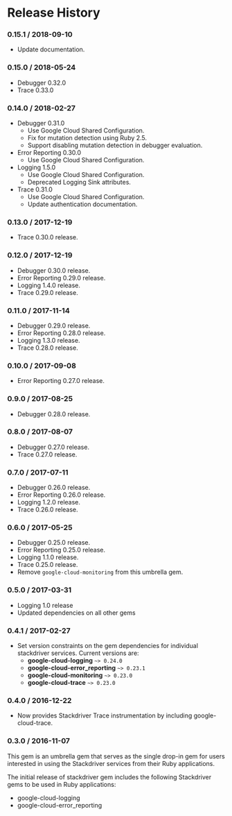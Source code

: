 # Release History

### 0.15.1 / 2018-09-10

* Update documentation.

### 0.15.0 / 2018-05-24

* Debugger 0.32.0
* Trace 0.33.0

### 0.14.0 / 2018-02-27

* Debugger 0.31.0
  * Use Google Cloud Shared Configuration.
  * Fix for mutation detection using Ruby 2.5.
  * Support disabling mutation detection in debugger evaluation.
* Error Reporting 0.30.0
  * Use Google Cloud Shared Configuration.
* Logging 1.5.0
  * Use Google Cloud Shared Configuration.
  * Deprecated Logging Sink attributes.
* Trace 0.31.0
  * Use Google Cloud Shared Configuration.
  * Update authentication documentation.

### 0.13.0 / 2017-12-19

* Trace 0.30.0 release.

### 0.12.0 / 2017-12-19

* Debugger 0.30.0 release.
* Error Reporting 0.29.0 release.
* Logging 1.4.0 release.
* Trace 0.29.0 release.

### 0.11.0 / 2017-11-14

* Debugger 0.29.0 release.
* Error Reporting 0.28.0 release.
* Logging 1.3.0 release.
* Trace 0.28.0 release.

### 0.10.0 / 2017-09-08

* Error Reporting 0.27.0 release.

### 0.9.0 / 2017-08-25

* Debugger 0.28.0 release.

### 0.8.0 / 2017-08-07

* Debugger 0.27.0 release.
* Trace 0.27.0 release.

### 0.7.0 / 2017-07-11

* Debugger 0.26.0 release.
* Error Reporting 0.26.0 release.
* Logging 1.2.0 release.
* Trace 0.26.0 release.

### 0.6.0 / 2017-05-25

* Debugger 0.25.0 release.
* Error Reporting 0.25.0 release.
* Logging 1.1.0 release.
* Trace 0.25.0 release.
* Remove `google-cloud-monitoring` from this umbrella gem.

### 0.5.0 / 2017-03-31

* Logging 1.0 release
* Updated dependencies on all other gems

### 0.4.1 / 2017-02-27

* Set version constraints on the gem dependencies for individual stackdriver services. Current versions are:
  * **google-cloud-logging** `~> 0.24.0`
  * **google-cloud-error_reporting** `~> 0.23.1`
  * **google-cloud-monitoring** `~> 0.23.0`
  * **google-cloud-trace** `~> 0.23.0`

### 0.4.0 / 2016-12-22

* Now provides Stackdriver Trace instrumentation by including google-cloud-trace.

### 0.3.0 / 2016-11-07

This gem is an umbrella gem that serves as the single drop-in gem for users interested in using the Stackdriver services from their Ruby applications.

The initial release of stackdriver gem includes the following Stackdriver gems to be used in Ruby applications:
* google-cloud-logging
* google-cloud-error_reporting
